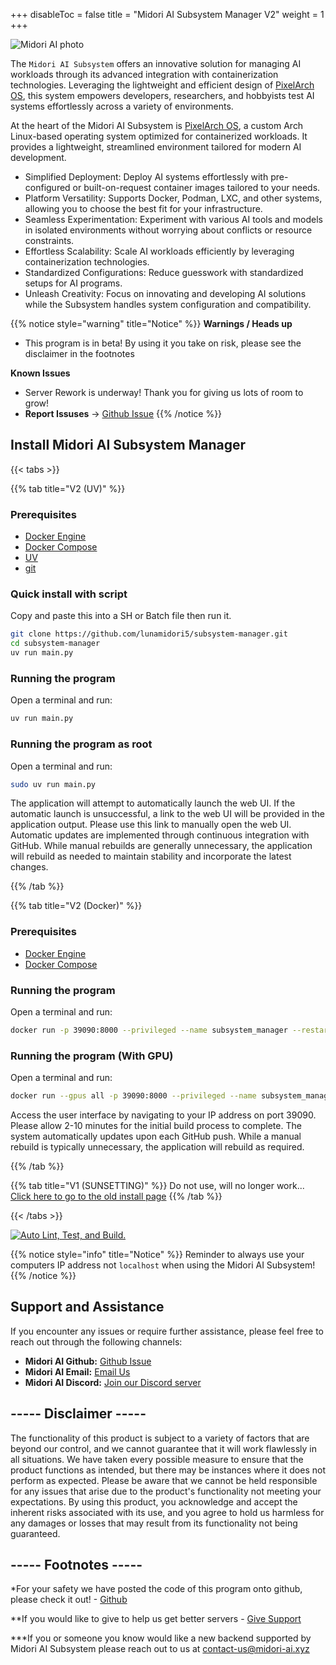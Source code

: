 +++
disableToc = false
title = "Midori AI Subsystem Manager V2"
weight = 1
+++

![Midori AI photo](https://tea-cup.midori-ai.xyz/download/logosubsystem.png)

The ``Midori AI Subsystem`` offers an innovative solution for managing AI workloads through its advanced integration with containerization technologies. Leveraging the lightweight and efficient design of [PixelArch OS](https://io.midori-ai.xyz/pixelos/), this system empowers developers, researchers, and hobbyists test AI systems effortlessly across a variety of environments.

At the heart of the Midori AI Subsystem is [PixelArch OS](https://io.midori-ai.xyz/pixelos/), a custom Arch Linux-based operating system optimized for containerized workloads. It provides a lightweight, streamlined environment tailored for modern AI development. 

* Simplified Deployment: Deploy AI systems effortlessly with pre-configured or built-on-request container images tailored to your needs.
* Platform Versatility: Supports Docker, Podman, LXC, and other systems, allowing you to choose the best fit for your infrastructure.
* Seamless Experimentation: Experiment with various AI tools and models in isolated environments without worrying about conflicts or resource constraints.
* Effortless Scalability: Scale AI workloads efficiently by leveraging containerization technologies.
* Standardized Configurations: Reduce guesswork with standardized setups for AI programs.
* Unleash Creativity: Focus on innovating and developing AI solutions while the Subsystem handles system configuration and compatibility.


{{% notice style="warning" title="Notice" %}}
**Warnings / Heads up**
- This program is in beta! By using it you take on risk, please see the disclaimer in the footnotes

**Known Issues**
- Server Rework is underway! Thank you for giving us lots of room to grow!
- **Report Issuses** -> [Github Issue](https://github.com/lunamidori5/Midori-AI/issues/new/choose)
{{% /notice %}}

## Install Midori AI Subsystem Manager

{{< tabs >}}

{{% tab title="V2 (UV)" %}}
### Prerequisites
- [Docker Engine](https://docs.docker.com/engine/install/)
- [Docker Compose](https://docs.docker.com/compose/install/)
- [UV](https://docs.astral.sh/uv/getting-started/installation/)
- [git](https://git-scm.com/downloads)

### Quick install with script

Copy and paste this into a SH or Batch file then run it.

```bash
git clone https://github.com/lunamidori5/subsystem-manager.git
cd subsystem-manager
uv run main.py
```

### Running the program

Open a terminal and run:

```bash
uv run main.py
```

### Running the program as root

Open a terminal and run:

```bash
sudo uv run main.py
```

The application will attempt to automatically launch the web UI. If the automatic launch is unsuccessful, a link to the web UI will be provided in the application output. Please use this link to manually open the web UI. Automatic updates are implemented through continuous integration with GitHub. While manual rebuilds are generally unnecessary, the application will rebuild as needed to maintain stability and incorporate the latest changes.

{{% /tab %}}

{{% tab title="V2 (Docker)" %}}
### Prerequisites
- [Docker Engine](https://docs.docker.com/engine/install/)
- [Docker Compose](https://docs.docker.com/compose/install/)

### Running the program

Open a terminal and run:

```bash
docker run -p 39090:8000 --privileged --name subsystem_manager --restart always -d -v /var/run/docker.sock:/var/run/docker.sock lunamidori5/pixelarch:subsystem
```

### Running the program (With GPU)

Open a terminal and run:

```bash
docker run --gpus all -p 39090:8000 --privileged --name subsystem_manager --restart always -d -v /var/run/docker.sock:/var/run/docker.sock lunamidori5/pixelarch:subsystem
```

Access the user interface by navigating to your IP address on port 39090. Please allow 2-10 minutes for the initial build process to complete. The system automatically updates upon each GitHub push. While a manual rebuild is typically unnecessary, the application will rebuild as required.

{{% /tab %}}

{{% tab title="V1 (SUNSETTING)" %}}
Do not use, will no longer work...
[Click here to go to the old install page](subsystemv1/)
{{% /tab %}}

{{< /tabs >}}

[![Auto Lint, Test, and Build.](https://github.com/lunamidori5/Midori-AI/actions/workflows/Auto_Test_Build.yaml/badge.svg)](https://github.com/lunamidori5/Midori-AI/actions/workflows/Auto_Test_Build.yaml)

{{% notice style="info" title="Notice" %}}
Reminder to always use your computers IP address not ``localhost`` when using the Midori AI Subsystem!
{{% /notice %}}

## Support and Assistance

If you encounter any issues or require further assistance, please feel free to reach out through the following channels:

* **Midori AI Github:** [Github Issue](https://github.com/lunamidori5/Midori-AI/issues/new/choose)
* **Midori AI Email:** [Email Us](mailto:contact-us@midori-ai.xyz)
* **Midori AI Discord:** [Join our Discord server](https://discord.gg/xdgCx3VyHU)


## ----- Disclaimer -----

The functionality of this product is subject to a variety of factors that are beyond our control, and we cannot guarantee that it will work flawlessly in all situations. We have taken every possible measure to ensure that the product functions as intended, but there may be instances where it does not perform as expected. Please be aware that we cannot be held responsible for any issues that arise due to the product's functionality not meeting your expectations. By using this product, you acknowledge and accept the inherent risks associated with its use, and you agree to hold us harmless for any damages or losses that may result from its functionality not being guaranteed.

## ----- Footnotes -----

*For your safety we have posted the code of this program onto github, please check it out! - [Github](https://github.com/lunamidori5/Midori-AI-Subsystem-Manager/tree/master/subsystem-manager-2-uv)

**If you would like to give to help us get better servers - [Give Support](https://paypal.me/midoricookieclub?country.x=US&locale.x=en_US)

***If you or someone you know would like a new backend supported by Midori AI Subsystem please reach out to us at [contact-us@midori-ai.xyz](mailto:contact-us@midori-ai.xyz)
